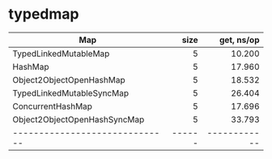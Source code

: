 # typedmap

| Map                           | size | get, ns/op |
|-------------------------------|-----:|-----------:|
| TypedLinkedMutableMap         |    5 |     10.200 |
| HashMap                       |    5 |     17.960 |
| Object2ObjectOpenHashMap      |    5 |     18.532 |
| TypedLinkedMutableSyncMap     |    5 |     26.404 |
| ConcurrentHashMap             |    5 |     17.696 |
| Object2ObjectOpenHashSyncMap  |    5 |     33.793 |
| ------------------------------|------|------------|
